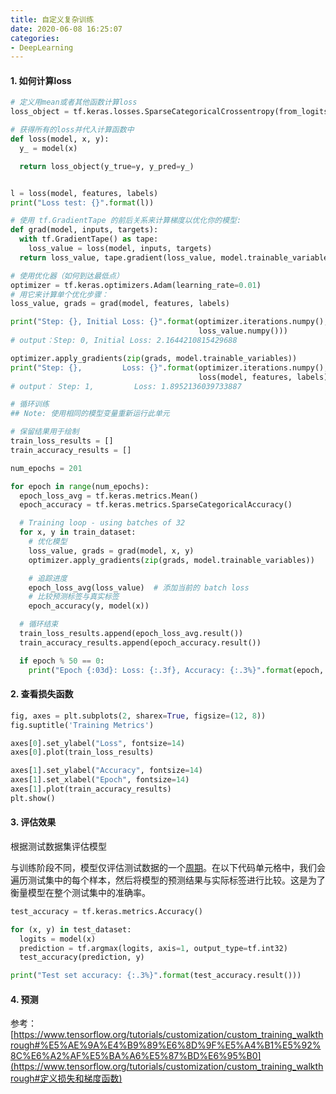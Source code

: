 ```yaml
---
title: 自定义复杂训练 
date: 2020-06-08 16:25:07
categories:
- DeepLearning
---
```

#### 1. 如何计算loss

```python
# 定义用mean或者其他函数计算loss
loss_object = tf.keras.losses.SparseCategoricalCrossentropy(from_logits=True)

# 获得所有的loss并代入计算函数中
def loss(model, x, y):
  y_ = model(x)

  return loss_object(y_true=y, y_pred=y_)


l = loss(model, features, labels)
print("Loss test: {}".format(l))

# 使用 tf.GradientTape 的前后关系来计算梯度以优化你的模型:
def grad(model, inputs, targets):
  with tf.GradientTape() as tape:
    loss_value = loss(model, inputs, targets)
  return loss_value, tape.gradient(loss_value, model.trainable_variables)

# 使用优化器（如何到达最低点）
optimizer = tf.keras.optimizers.Adam(learning_rate=0.01)
# 用它来计算单个优化步骤：
loss_value, grads = grad(model, features, labels)

print("Step: {}, Initial Loss: {}".format(optimizer.iterations.numpy(),
                                          loss_value.numpy()))
# output：Step: 0, Initial Loss: 2.1644210815429688

optimizer.apply_gradients(zip(grads, model.trainable_variables))
print("Step: {},         Loss: {}".format(optimizer.iterations.numpy(),
                                          loss(model, features, labels).numpy()))
# output： Step: 1,         Loss: 1.8952136039733887

# 循环训练
## Note: 使用相同的模型变量重新运行此单元

# 保留结果用于绘制
train_loss_results = []
train_accuracy_results = []

num_epochs = 201

for epoch in range(num_epochs):
  epoch_loss_avg = tf.keras.metrics.Mean()
  epoch_accuracy = tf.keras.metrics.SparseCategoricalAccuracy()

  # Training loop - using batches of 32
  for x, y in train_dataset:
    # 优化模型
    loss_value, grads = grad(model, x, y)
    optimizer.apply_gradients(zip(grads, model.trainable_variables))

    # 追踪进度
    epoch_loss_avg(loss_value)  # 添加当前的 batch loss
    # 比较预测标签与真实标签
    epoch_accuracy(y, model(x))

  # 循环结束
  train_loss_results.append(epoch_loss_avg.result())
  train_accuracy_results.append(epoch_accuracy.result())

  if epoch % 50 == 0:
    print("Epoch {:03d}: Loss: {:.3f}, Accuracy: {:.3%}".format(epoch,                                                                epoch_loss_avg.result(),                                                               epoch_accuracy.result()))


```

#### 2. 查看损失函数

```python
fig, axes = plt.subplots(2, sharex=True, figsize=(12, 8))
fig.suptitle('Training Metrics')

axes[0].set_ylabel("Loss", fontsize=14)
axes[0].plot(train_loss_results)

axes[1].set_ylabel("Accuracy", fontsize=14)
axes[1].set_xlabel("Epoch", fontsize=14)
axes[1].plot(train_accuracy_results)
plt.show()
```

#### 3. 评估效果

根据测试数据集评估模型

与训练阶段不同，模型仅评估测试数据的一个[周期](https://developers.google.com/machine-learning/glossary/#epoch)。在以下代码单元格中，我们会遍历测试集中的每个样本，然后将模型的预测结果与实际标签进行比较。这是为了衡量模型在整个测试集中的准确率。

```python
test_accuracy = tf.keras.metrics.Accuracy()

for (x, y) in test_dataset:
  logits = model(x)
  prediction = tf.argmax(logits, axis=1, output_type=tf.int32)
  test_accuracy(prediction, y)

print("Test set accuracy: {:.3%}".format(test_accuracy.result()))
```

#### 4. 预测



参考：[https://www.tensorflow.org/tutorials/customization/custom_training_walkthrough#%E5%AE%9A%E4%B9%89%E6%8D%9F%E5%A4%B1%E5%92%8C%E6%A2%AF%E5%BA%A6%E5%87%BD%E6%95%B0](https://www.tensorflow.org/tutorials/customization/custom_training_walkthrough#定义损失和梯度函数)